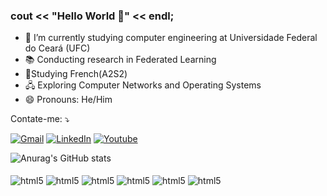 ### cout << "Hello World 👋" << endl;

- 🔭 I’m currently studying computer engineering at Universidade Federal do Ceará (UFC)
- 📚 Conducting research in Federated Learning
- 🥐Studying French(A2S2)
- 🖧 Exploring Computer Networks and Operating Systems
- 😄 Pronouns: He/Him

<p align="left">
  Contate-me: ⤵️
</p>
<p align="left">
  <a href="https://gmail.com/" title="Gmail">
  <img src="https://img.shields.io/badge/-Gmail-FF0000?style=flat-square&labelColor=FF0000&logo=gmail&logoColor=white&link=LINK-DO-SEU-GMAIL" alt="Gmail"/></a>
  <a href="https://www.linkedin.com/in/vinícius-filgueiras-9aba8324b/" title="LinkedIn">
  <img src="https://img.shields.io/badge/-Linkedin-0e76a8?style=flat-square&logo=Linkedin&logoColor=white&link=LINK-DO-SEU-LINKEDIN" alt="LinkedIn"/></a>
  <a href="https://www.youtube.com/@Filgueiras-" title="Youtube">
  <img src="https://img.shields.io/badge/YouTube-FF0000?style=flat-square&logo=youtube&logoColor=white&link=LINK-DO-SEU-GMAIL" alt="Youtube"/></a>
</p>

  <div >
    <img src="https://github-readme-stats.vercel.app/api?username=Thevizin&show_icons=true&theme=monokai" alt="Anurag's GitHub stats">
  </div>

<div style="display: inline_block"><br/>
    <img align="center" alt="html5" src="https://img.shields.io/badge/C%2B%2B-00599C?style=for-the-badge&logo=c%2B%2B&logoColor=white" />
    <img align="center" alt="html5" src="https://img.shields.io/badge/C-00599C?style=for-the-badge&logo=c&logoColor=white" />
    <img align="center" alt="html5" src="https://img.shields.io/badge/Java-ED8B00?style=for-the-badge&logo=openjdk&logoColor=white" />
    <img align="center" alt="html5" src="https://img.shields.io/badge/Python-3776AB?style=for-the-badge&logo=python&logoColor=white" />
    <img align="center" alt="html5" src="https://img.shields.io/badge/JavaScript-F7DF1E?style=for-the-badge&logo=javascript&logoColor=black" />
    <img align="center" alt="html5" src="https://img.shields.io/badge/HTML5-E34F26?style=for-the-badge&logo=html5&logoColor=white" />

</div>




